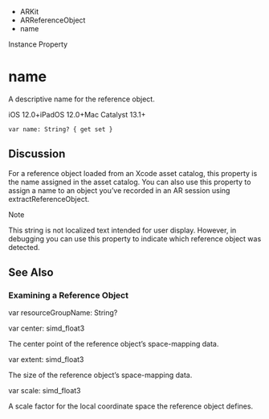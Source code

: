

- ARKit
- ARReferenceObject
-  name 

Instance Property

# name

A descriptive name for the reference object.

iOS 12.0+iPadOS 12.0+Mac Catalyst 13.1+

``` source
var name: String? { get set }
```

## Discussion

For a reference object loaded from an Xcode asset catalog, this property is the name assigned in the asset catalog. You can also use this property to assign a name to an object you’ve recorded in an AR session using extractReferenceObject.

Note

This string is not localized text intended for user display. However, in debugging you can use this property to indicate which reference object was detected.

## See Also

### Examining a Reference Object

var resourceGroupName: String?

var center: simd_float3

The center point of the reference object’s space-mapping data.

var extent: simd_float3

The size of the reference object’s space-mapping data.

var scale: simd_float3

A scale factor for the local coordinate space the reference object defines.

